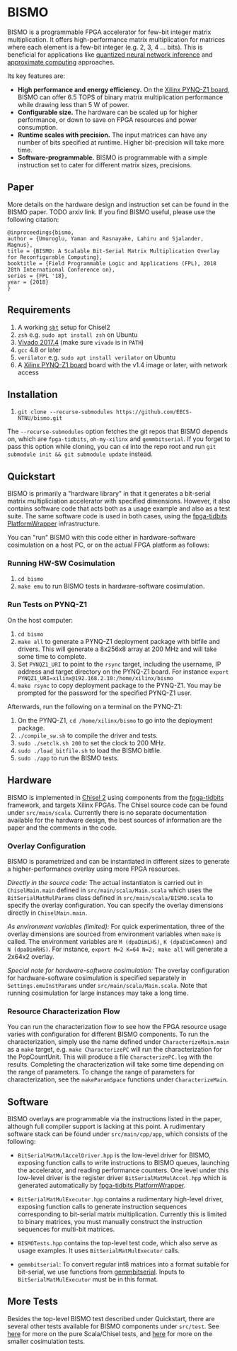 # BISMO

BISMO is a programmable FPGA accelerator for few-bit integer matrix multiplication.
It offers high-performance matrix multiplication for matrices where each
element is a few-bit integer (e.g. 2, 3, 4 ... bits).
This is beneficial for applications like
[quantized neural network inference](https://arxiv.org/abs/1709.04060)
and
[approximate computing](https://en.wikipedia.org/wiki/Approximate_computing)
approaches.


Its key features are:
* **High performance and energy efficiency.** On the
  [Xilinx PYNQ-Z1 board](http://www.pynq.io/board.html), BISMO can
  offer 6.5 TOPS of binary matrix multiplication performance while drawing less
  than 5 W of power.
* **Configurable size.** The hardware can be scaled up for higher performance, or
  down to save on FPGA resources and power consumption.
* **Runtime scales with precision.** The input matrices can have any number of
  bits specified at runtime. Higher bit-precision will take more time.
* **Software-programmable.** BISMO is programmable with a simple instruction set to
  cater for different matrix sizes, precisions.

## Paper
More details on the hardware design and instruction set can be found in the
BISMO paper. TODO arxiv link.
If you find BISMO useful, please use the following citation:
```
@inproceedings{bismo,
author = {Umuroglu, Yaman and Rasnayake, Lahiru and Sjalander, Magnus},
title = {BISMO: A Scalable Bit-Serial Matrix Multiplication Overlay for Reconfigurable Computing},
booktitle = {Field Programmable Logic and Applications (FPL), 2018 28th International Conference on},
series = {FPL '18},
year = {2018}
}
```

## Requirements
1. A working [`sbt`](https://www.scala-sbt.org/1.0/docs/Installing-sbt-on-Linux.html) setup for Chisel2
2. `zsh` e.g. `sudo apt install zsh` on Ubuntu
3. [Vivado 2017.4](https://www.xilinx.com/support/download.html) (make sure `vivado` is in `PATH`)
4. `gcc` 4.8 or later
5. `verilator` e.g. `sudo apt install verilator` on Ubuntu 
6. A [Xilinx PYNQ-Z1 board](http://www.pynq.io/board.html) board with the v1.4 image or later, with network access

## Installation
1. `git clone --recurse-submodules https://github.com/EECS-NTNU/bismo.git`

The `--recurse-submodules` option fetches the git repos that BISMO depends on,
which are `fpga-tidbits`, `oh-my-xilinx` and `gemmbitserial`.
If you forget to pass this option while cloning, you can `cd` into the repo
root and run `git submodule init && git submodule update` instead.

## Quickstart

BISMO is primarily a "hardware library" in that it generates a bit-serial matrix
multipliciation accelerator with specified dimensions.
However, it also contains software code that acts both as a usage example and
also as a test suite.
The same software code is used in both cases, using the [fpga-tidbits
PlatformWrapper](https://github.com/maltanar/fpga-tidbits/wiki/platformwrapper)
infrastructure.

You can "run" BISMO with this code either in hardware-software cosimulation
on a host PC, or on the actual FPGA platform as follows:

### Running HW-SW Cosimulation
1. `cd bismo`
2. `make emu` to run BISMO tests in hardware-software cosimulation.

### Run Tests on PYNQ-Z1
On the host computer:
1. `cd bismo`
2. `make all` to generate a PYNQ-Z1 deployment package with bitfile and drivers.
This will generate a 8x256x8 array at 200 MHz and will take some time to complete.
3. Set `PYNQZ1_URI` to point to the `rsync` target, including the username, IP
address and target directory on the PYNQ-Z1 board.
For instance `export PYNQZ1_URI=xilinx@192.168.2.10:/home/xilinx/bismo`
4. `make rsync` to copy deployment package to the PYNQ-Z1. You may be prompted
for the password for the specified PYNQ-Z1 user.

Afterwards, run the following on a terminal on the PYNQ-Z1:
1. On the PYNQ-Z1, `cd /home/xilinx/bismo` to go into the deployment package.
2. `./compile_sw.sh` to compile the driver and tests.
3. `sudo ./setclk.sh 200` to set the clock to 200 MHz.
4. `sudo ./load_bitfile.sh` to load the BISMO bitfile.
5. `sudo ./app` to run the BISMO tests.

## Hardware
BISMO is implemented in [Chisel 2](https://chisel.eecs.berkeley.edu) using
components from the [fpga-tidbits](https://github.com/maltanar/fpga-tidbits/)
framework, and targets Xilinx FPGAs.
The Chisel source code can be found under `src/main/scala`.
Currently there is no separate documentation available for the hardware design,
the best sources of information are the paper and the comments in the code.

### Overlay Configuration
BISMO is parametrized and can be instantiated in different sizes to generate a
higher-performance overlay using more FPGA resources.

*Directly in the source code:* The actual instantiaton is carried out in
`ChiselMain.main` defined in `src/main/scala/Main.scala` which uses the
`BitSerialMatMulParams` class defined in `src/main/scala/BISMO.scala` to specify
the overlay configuration.
You can specify the overlay dimensions directly in `ChiselMain.main`.

*As environment variables (limited):* For quick experimentation, three of the
overlay dimensions are sourced from environment variables when `make` is called.
The environment variables are `M (dpaDimLHS)`, `K (dpaDimCommon)` and
`N (dpaDimRHS)`.
For instance, `export M=2 K=64 N=2; make all` will generate a 2x64x2 overlay.

*Special note for hardware-software cosimulation:* The overlay configuration for
hardware-software cosimulation is specified separately in
`Settings.emuInstParams` under `src/main/scala/Main.scala`.
Note that running cosimulation for large instances may take a long time.

### Resource Characterization Flow
You can run the characterization flow to see how the FPGA resource usage
varies with configuration for different BISMO components.
To run the characterization, simply use the name defined under
`CharacterizeMain.main` as a `make` target, e.g. `make CharacterizePC` will
run the characterization for the PopCountUnit.
This will produce a file `CharacterizePC.log` with the results.
Completing the characterization will take some time depending on the range of
parameters.
To change the range of parameters for characterization, see the
`makeParamSpace` functions under `CharacterizeMain`.

## Software

BISMO overlays are programmable via the instructions listed in the paper,
although full compiler support is lacking at this point.
A rudimentary software stack can be found under `src/main/cpp/app`, which
consists of the following:

* `BitSerialMatMulAccelDriver.hpp` is the low-level driver for BISMO, exposing
function calls to write instructions to BISMO queues, launching the accelerator,
and reading performance counters.
One level under this low-level driver is the register driver
`BitSerialMatMulAccel.hpp` which is generated automatically by
[fpga-tidbits
PlatformWrapper](https://github.com/maltanar/fpga-tidbits/wiki/platformwrapper).

* `BitSerialMatMulExecutor.hpp` contains a rudimentary high-level driver,
exposing function calls to generate instruction sequences corresponding to
bit-serial matrix multiplication. Currently this is limited to binary matrices,
you must manually construct the instruction sequences for multi-bit matrices.

* `BISMOTests.hpp` contains the top-level test code, which also serve as
usage examples. It uses `BitSerialMatMulExecutor` calls.

* `gemmbitserial`: To convert regular int8 matrices into a format suitable for
bit-serial, we use functions from
[gemmbitserial](https://github.com/maltanar/gemmbitserial).
Inputs to `BitSerialMatMulExecutor` must be in this format.


## More Tests
Besides the top-level BISMO test described under Quickstart, there are several
other tests available for BISMO components under `src/test`.
See [here](src/test/scala) for more on the pure Scala/Chisel tests, and
[here](src/test/cosim) for more on the smaller cosimulation tests.
